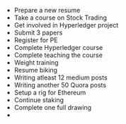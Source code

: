 * Prepare a new resume
* Take a course on Stock Trading
* Get involved in Hyperledger project
* Submit 3 papers
* Register for PE
* Complete Hyperledger course
* Complete teaching the course
* Weight training
* Resume biking
* Writing atleast 12 medium posts
* Writing another 50 Quora posts
* Setup a rig for Ethereum
* Continue staking
* Complete one full drawing
* 
